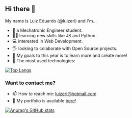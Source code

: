## Hi there 👋
My name is Luiz Eduardo (@luizerl) and I'm...
- 🤖 a Mechatronic Engineer student.
- 👨‍💻 learning new skills like JS and Python.
- 💻 interested in Web Development.
- 🖐 looking to colaborate with Open Source projects.
- 🎯 My goals to this year is to learn more and create more!
- 📌 The most used technologies: 

[![Top Langs](https://github-readme-stats.vercel.app/api/top-langs/?username=luizerl&layout=compact&theme=dark)](https://github.com/anuraghazra/github-readme-stats)

### Want to contact me?
- 📫 How to reach me: luizerl@hotmail.com
- 💪 My portfolio is available [here](http://luizerl.com/)!

[![Anurag's GitHub stats](https://github-readme-stats.vercel.app/api?username=luizerl&theme=dark)](https://github.com/anuraghazra/github-readme-stats)
<br>
